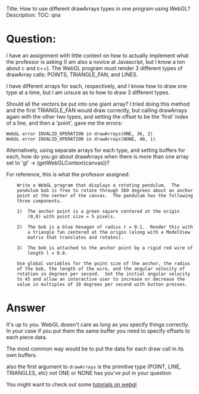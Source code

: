Title: How to use different drawArrays types in one program using WebGL?
Description:
TOC: qna

# Question:

I have an assignment with little context on how to actually implement what the professor is asking (I am also a novice at Javascript, but I know a ton about c and c++). The WebGL program must render 3 different types of drawArray calls: POINTS, TRIANGLE_FAN, and LINES. 

I have different arrays for each, respectively, and I know how to draw one type at a time, but I am unsure as to how to draw 3 different types. 

Should all the vectors be put into one giant array? I tried doing this method and the first TRIANGLE_FAN would draw correctly, but calling drawArrays again with the other two types, and setting the offset to be the 'first' index of a line, and then a 'point', gave me the errors:

    WebGL error INVALID_OPERATION in drawArrays(ONE, 36, 2)
    WebGL error INVALID_OPERATION in drawArrays(NONE, 40, 1)

Alternatively, using separate arrays for each type, and setting buffers for each, how do you go about drawArrays when there is more than one array set to 'gl' -> (getWebGLContext(canvas))? 

For reference, this is what the professor assigned:

    
        Write a WebGL program that displays a rotating pendulum.  The
        pendulum bob is free to rotate through 360 degrees about an anchor 
        point at the center of the canvas.  The pendulum has the following 
        three components.
 
        1)  The anchor point is a green square centered at the origin 
            (0,0) with point size = 5 pixels.

        2)  The bob is a blue hexagon of radius r = 0.1.  Render this with
            a triangle fan centered at the origin (along with a ModelView
            matrix that translates and rotates).

        3)  The bob is attached to the anchor point by a rigid red wire of
            length l = 0.8.

        Use global variables for the point size of the anchor, the radius
        of the bob, the length of the wire, and the angular velocity of 
        rotation in degrees per second.  Set the initial angular velocity
        to 45 and allow an interactive user to increase or decrease the
        value in multiples of 10 degrees per second with button presses.

# Answer

It's up to you. WebGL doesn't care as long as you specify things correctly. In your case if you put them the same buffer you need to specify offsets to each piece data.

The most common way would be to put the data for each draw call in its own buffers.

also the first argument to `drawArrays` is the primitive type (POINT, LINE, TRIANGLES, etc) not ONE or NONE has you've put in your question

You might want to check out some [tutorials on webgl](http://webglfundamental.org)

